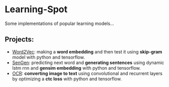 # Learning-Spot
Some implementations of popular learning models...
## Projects:
* [Word2Vec](Word2Vec): making a **word embedding** and then test it using **skip-gram** model with python and tensorflow.
* [SenGen](SenGen): predicting next word and **generating sentences** using dynamic lstm rnn and **gensim embedding** with python and tensorflow. 
* [OCR](OCR): **converting image to text** using convolutional and recurrent layers by optimizing a **ctc loss** with python and tensorflow.
